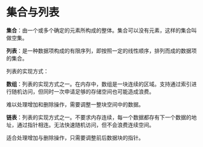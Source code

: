 # 集合与列表


**集合**：由一个或多个确定的元素所构成的整体。集合可以没有元素，这样的集合叫做空集。

**列表**：是一种数据项构成的有限序列，即按照一定的线性顺序，排列而成的数据项的集合。

列表的实现方式：

**数组**：列表的实现方式之一。在内存中，数组是一块连续的区域。支持通过索引进行随机访问，但同时一次申请足够的存储空间也可能造成浪费。

难以处理增加和删除操作，需要调整一整块空间中的数据。

**链表**：列表的实现方式之一。不要求内存连续，每一个数据都存有下一个数据的地址，通过指针相连。无法快速随机访问，但不会浪费连续空间。

适合处理增加与删除操作，只需要调整前后数据块的指针。
